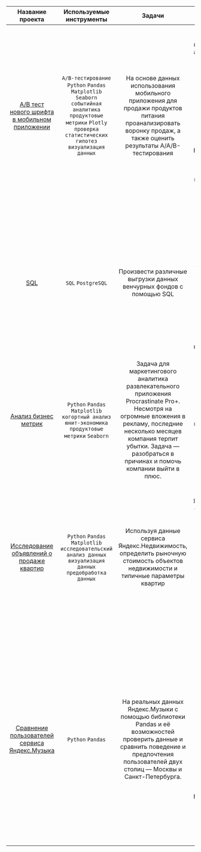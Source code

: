| Название проекта | Используемые инструменты | Задачи | Что было сделано |
| :--------------------:|:---------------------:|:---------------------------:|:---------------------------:|
| [A/B тест нового шрифта в мобильном приложении](https://github.com/AndreyPlyasov/data_analyst_portfolio/blob/main/AB_test_app_font) | `A/B-тестирование` `Python` `Pandas` `Matplotlib` `Seaborn` `событийная аналитика` `продуктовые метрики` `Plotly` `проверка статистических гипотез` `визуализация данных` | На основе данных использования мобильного приложения для продажи продуктов питания проанализировать воронку продаж, а также оценить результаты A/A/B-тестирования  | В данном проекте мной были изучены принципы событийной аналитики. Я построил воронку продаж, исследовал путь пользователей до покупки. Проанализировал результаты A/B-теста введения новых шрифтов. Сравнил 2 контрольных группы между собой, убедился в правильном разделении трафика, а затем сравнил с тестовой группой Выявлено, что новый шрифт значительно не повлияет на поведение пользователей. |
|[SQL](https://github.com/AndreyPlyasov/data_analyst_portfolio/blob/main/SQL)|`SQL` `PostgreSQL`|Произвести различные выгрузки данных венчурных фондов с помощью SQL|Проект автоматически проверяется в тренажёре SQL. В проекте этого курса работа идёт с базой данных, которая хранит информацию о венчурных фондах и инвестициях в компании-стартапы. Эта база данных основана на датасете Startup Investments, опубликованном на популярной платформе для соревнований по исследованию данных Kaggle.|
|[Анализ бизнес метрик](https://github.com/AndreyPlyasov/data_analyst_portfolio/blob/main/business_metrics_analysis)|`Python` `Pandas` `Matplotlib` `когортный анализ` `юнит-экономика` `продуктовые метрики` `Seaborn`|Задача для маркетингового аналитика развлекательного приложения Procrastinate Pro+. Несмотря на огромные вложения в рекламу, последние несколько месяцев компания терпит убытки. Задача — разобраться в причинах и помочь компании выйти в плюс.|Проведен анализ данных от ProcrastinatePRO+. Рассчитаны различные метрики, использован когортный анализ: LTV, CAC, Retention rate, DAU, WAU, MAU и т.д. Использованы уже написанные ранее функции расчёта метрик. Сделаны правильные выводы по полученным данным.|
|[Исследование объявлений о продаже квартир](https://github.com/AndreyPlyasov/data_analyst_portfolio/blob/main/apartments_sale)|`Python` `Pandas` `Matplotlib` `исследовательский анализ данных` `визуализация данных` `предобработка данных`|Используя данные сервиса Яндекс.Недвижимость, определить рыночную стоимость объектов недвижимости и типичные параметры квартир|На основе данных сервиса Яндекс.Недвижимость определена рыночная стоимость объектов недвижимости разного типа, типичные параметры квартир, в зависимости от удаленности от центра. Проведена предобработка данных. Добавлены новые данные. Построены гистограммы, боксплоты, диаграммы рассеивания.|
|[Сравнение пользователей сервиса Яндекс.Музыка](https://github.com/AndreyPlyasov/data_analyst_portfolio/blob/main/yandex_music)|`Python` `Pandas`|На реальных данных Яндекс.Музыки c помощью библиотеки Pandas и её возможностей проверить данные и сравнить поведение и предпочтения пользователей двух столиц — Москвы и Санкт-Петербурга.|Сравнение Москвы и Петербурга окружено мифами:<br> - Москва — мегаполис, подчинённый жёсткому ритму рабочей недели;<br> - Петербург — город своеобразной культуры, непохожий на Москву. <br>Некоторые мифы отражают действительность. Другие — пустые стереотипы. Бизнес должен отличать первые от вторых, чтобы принимать рациональные решения. На реальных данных Яндекс.Музыки мы проверили данные и сравните поведение пользователей двух столиц.|
